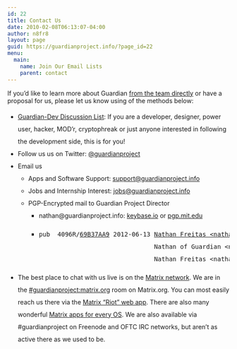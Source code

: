 ```yaml
---
id: 22
title: Contact Us
date: 2010-02-08T06:13:07-04:00
author: n8fr8
layout: page
guid: https://guardianproject.info/?page_id=22
menu:
  main:
    name: Join Our Email Lists
    parent: contact
---
```

If you&#8217;d like to learn more about Guardian [from the team directly](https://guardianproject.info/home/team/) or have a proposal for us, please let us know using of the methods below:

<ul style="line-height: 200%;">
  <li>
    <a href="https://lists.mayfirst.org/mailman/listinfo/guardian-dev">Guardian-Dev Discussion List</a>: If you are a developer, designer, power user, hacker, MOD&#8217;r, cryptophreak or just anyone interested in following the development side, this is for you!
  </li>
  <li>
    Follow us us on Twitter: <a href="http://twitter.com/guardianproject">@guardianproject</a>
  </li>
  <li>
    Email us <ul>
      <li>
        Apps and Software Support: <a href="&#x6d;&#x61;&#x69;&#x6c;&#x74;&#x6f;&#x3a;&#x73;&#x75;&#x70;&#x70;&#x6f;&#x72;&#x74;&#x40;&#x67;&#x75;&#x61;&#x72;&#x64;&#x69;&#x61;&#110;&#112;&#114;&#111;&#106;&#101;&#99;&#116;.info">&#x73;&#x75;&#x70;&#x70;&#x6f;&#x72;&#x74;&#64;&#103;&#117;ardian&#x70;&#x72;&#x6f;&#x6a;&#x65;&#x63;&#x74;&#x2e;&#105;&#110;fo</a>
      </li>
      <li>
        Jobs and Internship Interest: <a href="&#x6d;a&#x69;l&#x74;&#111;:&#x6a;o&#x62;&#115;&#64;&#x67;u&#x61;&#114;d&#x69;a&#x6e;p&#x72;&#x6f;j&#x65;c&#x74;&#46;i&#x6e;f&#x6f;">&#x6a;&#x6f;&#x62;&#x73;&#x40;&#x67;&#117;&#97;rdianp&#x72;&#x6f;&#x6a;&#x65;&#x63;&#x74;&#46;&#105;nfo</a>
      </li>
      <li>
        PGP-Encrypted mail to Guardian Project Director <ul>
          <li>
            n&#97;&#x74;ha&#x6e;&#x40;gu&#x61;&#x72;di&#x61;&#x6e;p&#114;&#x6f;&#x6a;e&#99;&#x74;&#x2e;i&#110;&#x66;o: <a href="https://keybase.io/n8fr8">keybase.io</a> or <a href="https://pgp.mit.edu/pks/lookup?op=get&search=0xA801183E69B37AA9">pgp.mit.edu</a>
          </li>
          <li>
            <pre>pub  4096R/<a href="https://pgp.mit.edu/pks/lookup?op=get&search=0xA801183E69B37AA9">69B37AA9</a> 2012-06-13 <a href="https://pgp.mit.edu/pks/lookup?op=vindex&search=0xA801183E69B37AA9">Nathan Freitas &lt;&#110;&#x61;t&#x68;a&#x6e;f&#114;&#x65;&#105;&#x74;a&#x73;&#64;&#x67;m&#97;&#x69;l&#x2e;c&#x6f;m&gt;</a>
                               Nathan of Guardian &lt;&#x6e;a&#x74;h&#x61;&#110;&#x40;&#x67;u&#x61;r&#x64;&#105;&#x61;&#110;p&#x72;o&#x6a;&#101;&#x63;&#116;.&#x69;n&#x66;o&gt;
                               Nathan Freitas &lt;&#x6e;&#x61;&#x74;&#x68;&#x61;&#x6e;&#x40;&#x66;&#x72;&#x65;&#x69;&#116;&#97;&#115;&#46;net&gt; &lt;na&#116;&#x68;&#x61;n&#64;&#102;&#x72;&#x65;&#x69;ta&#115;&#x2e;&#x6e;et&gt;</pre>
          </li>
        </ul>
      </li>
    </ul>
  </li>
  
  <li>
    The best place to chat with us live is on the <a href="https://matrix.org">Matrix network</a>. We are in the <a href="https://riot.im/app/#/room/#guardianproject:matrix.org">#guardianproject:matrix.org</a> room on Matrix.org. You can most easily reach us there via the <a href="https://riot.im/app/">Matrix &#8220;Riot&#8221; web app</a>. There are also many wonderful <a href="https://matrix.org/docs/projects/try-matrix-now.html">Matrix apps for every OS</a>. We are also available via #guardianproject on Freenode and OFTC IRC networks, but aren&#8217;t as active there as we used to be.
  </li>
</ul>